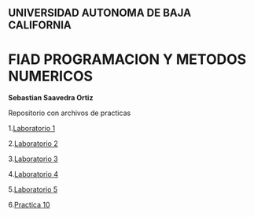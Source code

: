 ## UNIVERSIDAD AUTONOMA DE BAJA CALIFORNIA 
# FIAD PROGRAMACION Y METODOS NUMERICOS 

**Sebastian Saavedra Ortiz**

Repositorio con archivos de practicas 


1.[Laboratorio 1](https://github.com/ssaavedrao/Proyecto-PYMN/tree/main/Laboratorio%201)

2.[Laboratorio 2](https://github.com/ssaavedrao/Proyecto-PYMN/tree/main/Laboratorio%202)

3.[Laboratorio 3](https://github.com/ssaavedrao/Proyecto-PYMN/tree/main/Laboratorio%203)

4.[Laboratorio 4](https://github.com/ssaavedrao/Proyecto-PYMN/tree/main/Laboratorio%204)

5.[Laboratorio 5](https://github.com/ssaavedrao/Proyecto-PYMN/tree/main/L5-Sebastian%20Saavedra)

6.[Practica 10](https://github.com/ssaavedrao/Proyecto-PYMN/blob/main/Practica%2010%20-%20Sebastian%20Saavedra.cpp)
